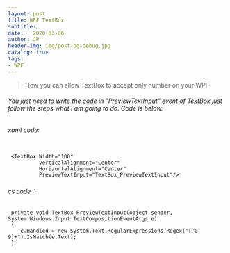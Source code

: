 ```yaml
---
layout: post
title: WPF TextBox
subtitle:   
date:   2020-03-06
author: JP
header-img: img/post-bg-debug.jpg
catalog: true
tags:
- WPF
---
```


> How you can allow TextBox to accept only number on your WPF

###### You just need to write the code in "PreviewTextInput" event of TextBox just follow the steps what i am going to do. Code is below. 

###### xaml code:


```

 <TextBox Width="100"
          VerticalAlignment="Center"
          HorizontalAlignment="Center"
          PreviewTextInput="TextBox_PreviewTextInput"/>

```

###### cs code：

```
 private void TextBox_PreviewTextInput(object sender, System.Windows.Input.TextCompositionEventArgs e)
 {
    e.Handled = new System.Text.RegularExpressions.Regex("[^0-9]+").IsMatch(e.Text);
 }
```




